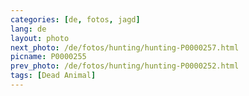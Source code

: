 ```yaml
---
categories: [de, fotos, jagd]
lang: de
layout: photo
next_photo: /de/fotos/hunting/hunting-P0000257.html
picname: P0000255
prev_photo: /de/fotos/hunting/hunting-P0000252.html
tags: [Dead Animal]
---
```

